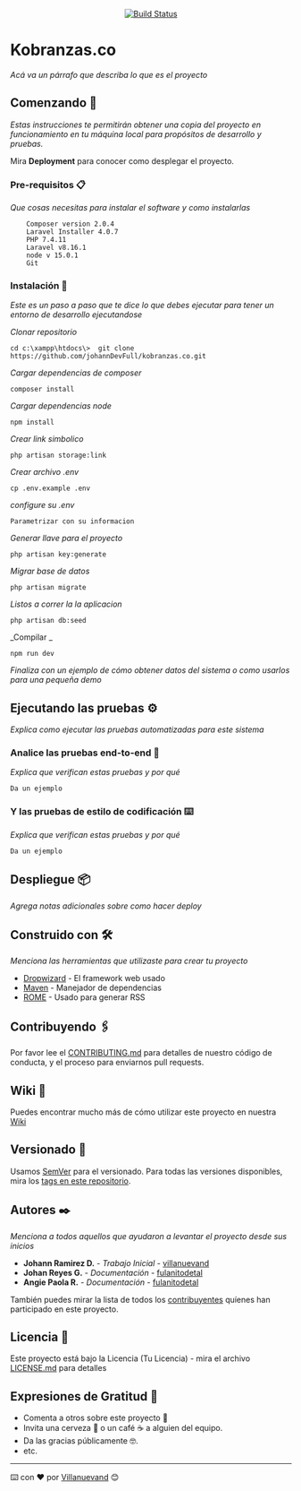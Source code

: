 <p align="center">
<a href="https://travis-ci.org/laravel/framework">
	<img src="https://travis-ci.org/laravel/framework.svg" alt="Build Status">
</a>

</p>



# Kobranzas.co

 
_Acá va un párrafo que describa lo que es el proyecto_

## Comenzando 🚀

_Estas instrucciones te permitirán obtener una copia del proyecto en funcionamiento en tu máquina local para propósitos de desarrollo y pruebas._

Mira **Deployment** para conocer como desplegar el proyecto.


### Pre-requisitos 📋

_Que cosas necesitas para instalar el software y como instalarlas_

```
	Composer version 2.0.4  
	Laravel Installer 4.0.7
	PHP 7.4.11  
	Laravel v8.16.1 
	node v 15.0.1
	Git 

```

### Instalación 🔧
_Este es un paso a paso que te dice lo que debes ejecutar para tener un entorno de desarrollo ejecutandose_

_Clonar repositorio_

```
cd c:\xampp\htdocs\>  git clone https://github.com/johannDevFull/kobranzas.co.git
```

_Cargar dependencias de composer_

```
composer install
```

_Cargar dependencias node_

```
npm install
```

_Crear link simbolico_

```
php artisan storage:link
```


_Crear archivo .env_

```
cp .env.example .env
```

_configure su .env_

```
Parametrizar con su informacion
```

_Generar llave para el proyecto_

```
php artisan key:generate
```

_Migrar base de datos_

```
php artisan migrate
```

_Listos a correr la la aplicacion_

```
php artisan db:seed
```

_Compilar _

```
npm run dev
```






_Finaliza con un ejemplo de cómo obtener datos del sistema o como usarlos para una pequeña demo_


## Ejecutando las pruebas ⚙️

_Explica como ejecutar las pruebas automatizadas para este sistema_

### Analice las pruebas end-to-end 🔩

_Explica que verifican estas pruebas y por qué_

```
Da un ejemplo
```

### Y las pruebas de estilo de codificación ⌨️

_Explica que verifican estas pruebas y por qué_

```
Da un ejemplo
```

## Despliegue 📦

_Agrega notas adicionales sobre como hacer deploy_

## Construido con 🛠️

_Menciona las herramientas que utilizaste para crear tu proyecto_

* [Dropwizard](http://www.dropwizard.io/1.0.2/docs/) - El framework web usado
* [Maven](https://maven.apache.org/) - Manejador de dependencias
* [ROME](https://rometools.github.io/rome/) - Usado para generar RSS

## Contribuyendo 🖇️

Por favor lee el [CONTRIBUTING.md](https://gist.github.com/villanuevand/xxxxxx) para detalles de nuestro código de conducta, y el proceso para enviarnos pull requests.

## Wiki 📖

Puedes encontrar mucho más de cómo utilizar este proyecto en nuestra [Wiki](https://github.com/tu/proyecto/wiki)

## Versionado 📌

Usamos [SemVer](http://semver.org/) para el versionado. Para todas las versiones disponibles, mira los [tags en este repositorio](https://github.com/tu/proyecto/tags).

## Autores ✒️

_Menciona a todos aquellos que ayudaron a levantar el proyecto desde sus inicios_

* **Johann Ramirez D.** - *Trabajo Inicial* - [villanuevand](https://github.com/villanuevand)
* **Johan  Reyes G.** - *Documentación* - [fulanitodetal](#fulanito-de-tal)
* **Angie Paola R.** - *Documentación* - [fulanitodetal](#fulanito-de-tal)

También puedes mirar la lista de todos los [contribuyentes](https://github.com/your/project/contributors) quíenes han participado en este proyecto. 

## Licencia 📄

Este proyecto está bajo la Licencia (Tu Licencia) - mira el archivo [LICENSE.md](LICENSE.md) para detalles

## Expresiones de Gratitud 🎁

* Comenta a otros sobre este proyecto 📢
* Invita una cerveza 🍺 o un café ☕ a alguien del equipo. 
* Da las gracias públicamente 🤓.
* etc.



---
⌨️ con ❤️ por [Villanuevand](https://github.com/Villanuevand) 😊
